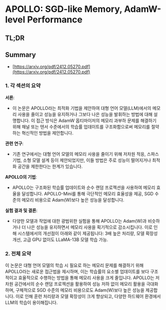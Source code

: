 # APOLLO: SGD-like Memory, AdamW-level Performance
## TL;DR
## Summary
- [https://arxiv.org/pdf/2412.05270.pdf](https://arxiv.org/pdf/2412.05270.pdf)

### 1. 각 섹션의 요약

**서론**:
- 이 논문은 APOLLO라는 최적화 기법을 제안하여 대형 언어 모델(LLM)에서의 메모리 사용을 줄이고 성능을 유지하거나 그보다 나은 성능을 발휘하는 방법에 대해 설명합니다. 이 접근 방식은 AdamW 옵티마이저의 메모리 과부하 문제를 해결하기 위해 채널 또는 텐서 수준에서의 학습률 업데이트를 구조화함으로써 메모리를 절약하는 혁신적인 방법을 제안합니다.

**관련 연구**:
- 기존 연구에서는 대형 언어 모델의 메모리 사용을 줄이기 위해 저차원 적응, 스파스 기법, 소형 모델 설계 등이 제안되었지만, 이들 방법은 주로 성능이 떨어지거나 최적화 공간을 제한한다는 한계가 있습니다.

**APOLLO의 기법**:
- APOLLO는 구조화된 학습률 업데이트와 순수 랜덤 프로젝션을 사용하여 메모리 효율을 달성합니다. APOLLO-Mini를 통해 극단적인 메모리 효율성을 제공, SGD 수준의 메모리 비용으로 Adam(W)보다 높은 성능을 달성합니다.

**실험 결과 및 결론**:
- 다양한 모델과 작업에 대한 광범위한 실험을 통해 APOLLO는 Adam(W)과 비슷하거나 더 나은 성능을 유지하면서 메모리 사용을 획기적으로 감소시킵니다. 이로 인해 시스템에서의 개선점이 아래와 같이 제공됩니다: 3배 높은 처리량, 모델 확장성 개선, 고급 GPU 없이도 LLaMA-13B 모델 학습 가능.

### 2. 전체 요약

이 논문은 대형 언어 모델의 학습 시 필요로 하는 메모리 문제를 해결하기 위해 APOLLO라는 새로운 접근법을 제시하며, 이는 학습률의 요소별 업데이트를 보다 구조적이고 효율적으로 수행하는 방법을 통해 메모리 사용을 크게 줄입니다. APOLLO는 저차원 공간에서의 순수 랜덤 프로젝션을 활용하여 성능 저하 없이 메모리 활용을 극대화하며, 구체적으로 SGD 수준의 메모리 비용으로도 Adam(W)보다 높은 성능을 제공합니다. 이로 인해 훈련 처리량과 모델 확장성이 크게 향상되고, 다양한 하드웨어 환경에서 LLM의 학습이 용이해집니다.